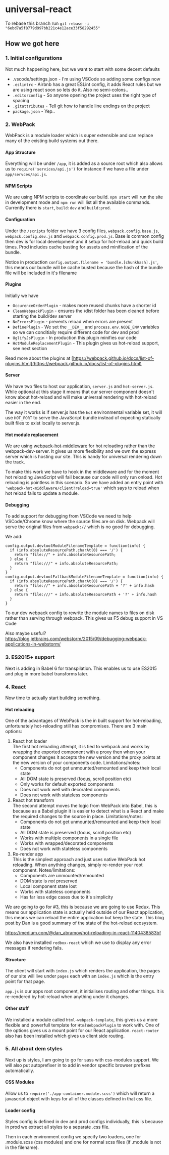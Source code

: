 # universal-react
To rebase this branch run `git rebase -i "6ebd7a5f8779d997bb221c4e12ace33f58292455"`

## How we got here
### 1. Initial configurations
Not much happening here, but we want to start with some decent defaults

 - .vscode/settings.json - I'm using VSCode so adding some configs now
 - `.eslintrc` - Airbnb has a great ESLint config, it adds React rules but we are using react soon so lets do it. Also no semi-colons..
 - `.editorconfig` - So anyone opening the project uses the right type of spacing
 - `.gitattributes` - Tell git how to handle line endings on the project
 - `package.json` - Yep..

### 2. WebPack
WebPack is a module loader which is super extensible and can replace many of the existing build systems out there.

#### App Structure
Everything will be under `/app`, it is added as a source root which also allows us to `require('services/api.js')` for instance if we have a file under `app/servces/api.js`.

#### NPM Scripts
We are using NPM scripts to coordinate our build. `npm start` will run the site in development mode and `npm run` will list all the available commands. Currently there is `start`, `build:dev` and `build:prod`. 

#### Configuration
Under the `/scripts` folder we have 3 config files, `webpack.config.base.js`, `webpack.config.dev.js` and `webpack.config.prod.js`. Base is common config then dev is for local development and it setup for hot-reload and quick build times. Prod includes cache busting for assets and minification of the bundle.

Notice in production `config.output.filename = 'bundle.[chunkhash].js'`, this means our bundle will be cache busted because the hash of the bundle file will be included in it's filename

#### Plugins
Initially we have

 - `OccurenceOrderPlugin` - makes more reused chunks have a shorter id
 - `CleanWebpackPlugin` - ensures the \dist folder has been cleaned before starting the build/dev server
 - `NoErrorsPlugin` - prevents reload when errors are present
 - `DefinePlugin` - We set the `__DEV__` and `process.env.NODE_ENV` variables so we can conditially require different code for dev and prod
 - `UglifyJsPlugin` - In production this plugin minifies our code
 - `HotModuleReplacementPlugin` - This plugin gives us hot-reload support, see next section
 
Read more about the plugins at [https://webpack.github.io/docs/list-of-plugins.html](https://webpack.github.io/docs/list-of-plugins.html)

#### Server
We have two files to host our application, `server.js` and `hot-server.js`. While optional at this stage it means that our server component
doesn't know about hot-reload and will make universal rendering with hot-reload easier in the end.

The way it works is if server.js has the `hot` environmental variable set, it will use `HOT_PORT` to serve the JavaScript bundle instead of expecting statically built files to exist locally to server.js.

#### Hot module replacement
We are using [webpack-hot-middleware](https://github.com/glenjamin/webpack-hot-middleware) for hot reloading rather than the webpack-dev-server. It gives us more flexibility and we own the express server which is hosting our site. This is handy for universal rendering down the track.

To make this work we have to hook in the middleware and for the moment hot reloading JavaScript will fail because our code will only run onload. Hot reloading is pointless in this scenario. So we have added an entry point with `'webpack-hot-middleware/client?reload=true'` which says to reload when hot reload fails to update a module.

#### Debugging
To add support for debugging from VSCode we need to help VSCode/Chrome know where the source files are on disk. Webpack will serve the original files from `webpack://` which is no good for debugging.

We add:

```
config.output.devtoolModuleFilenameTemplate = function(info) {
  if (info.absoluteResourcePath.charAt(0) === '/') {
    return "file://" + info.absoluteResourcePath;
  } else {
    return "file:///" + info.absoluteResourcePath;
  }
}
config.output.devtoolFallbackModuleFilenameTemplate = function(info) {
  if (info.absoluteResourcePath.charAt(0) === '/') {
    return "file://" + info.absoluteResourcePath + '?' + info.hash
  } else {
    return "file:///" + info.absoluteResourcePath + '?' + info.hash
  }
}
```

To our dev webpack config to rewrite the module names to files on disk rather than serving through webpack. This gives us F5 debug support in VS Code

Also maybe useful? https://blog.jetbrains.com/webstorm/2015/09/debugging-webpack-applications-in-webstorm/


### 3. ES2015+ support
Next is adding in Babel 6 for transpilation. This enables us to use ES2015 and plug in more babel transforms later.

### 4. React
Now time to actually start building something. 

#### Hot reloading
One of the advantages of WebPack is the in built support for hot-reloading, unfortunately hot-reloading still has compromises. There are 3 main options:

1. React hot loader  
The first hot reloading attempt, it is tied to webpack and works by wrapping the exported component with a proxy then when your component changes it accepts the new version and the proxy points at the new version of your components code. Limitations/notes:
   - Components do not get unmounted/remounted and keep their local state
   - All DOM state is preserved (focus, scroll position etc)
   - Only works for default exported components
   - Does not work well with decorated components
   - Does not work with stateless components
2. React hot transform  
The second attempt moves the logic from WebPack into Babel, this is because as a Babel plugin it is easier to detect what is a React and make the required changes to the source in place. Limitations/notes:
   - Components do not get unmounted/remounted and keep their local state
   - All DOM state is preserved (focus, scroll position etc)
   - Works with multiple components in a single file
   - Works with wrapped/decorated components
   - Does not work with stateless components
3. Re-render app  
This is the simplest approach and just uses native WebPack hot reloading. When anything changes, simply re-render your root component. Notes/limitations:
   - Components are unmounted/remounted
   - DOM state is *not* preserved
   - Local component state lost
   - Works with stateless components
   - Has far less edge cases due to it's simplicity

We are going to go for #3, this is because we are going to use Redux. This means our application state is actually held outside of our React application, this means we can reload the entire application but keep the state.
This blog post by Dan is a good summary of the state of the hot-reload ecosystem.

https://medium.com/@dan_abramov/hot-reloading-in-react-1140438583bf

We also have installed `redbox-react` which we use to display any error messages if rendering fails.

#### Structure
The client will start with `index.js` which renders the application, the pages of our site will live under `pages` each with an `index.js` which is the entry point for that page.

`app.js` is our apps root component, it initialises routing and other things. It is re-rendered by hot-reload when anything under it changes.


#### Other stuff
We installed a module called `html-webpack-template`, this gives us a more flexible and powerfull template for `HtmlWebpackPlugin` to work with. One of the options gives us a mount point for our React application. `react-router` also has been installed which gives us client side routing. 

### 5. All about dem styles
Next up is styles, I am going to go for sass with css-modules support. We will also put autoprefixer in to add in vendor specific browser prefixes automatically.

#### CSS Modules
Allow us to `require('./app-container.module.scss')` which will return a javascript object with keys for all of the classes defined in that css file.

#### Loader config
Styles config is defined in dev and prod configs individually, this is because in prod we extract all styles to a separate .css file.

Then in each environment config we specify two loaders, one for .module.scss (css modules) and one for normal scss files (if .module is not in the filename).
